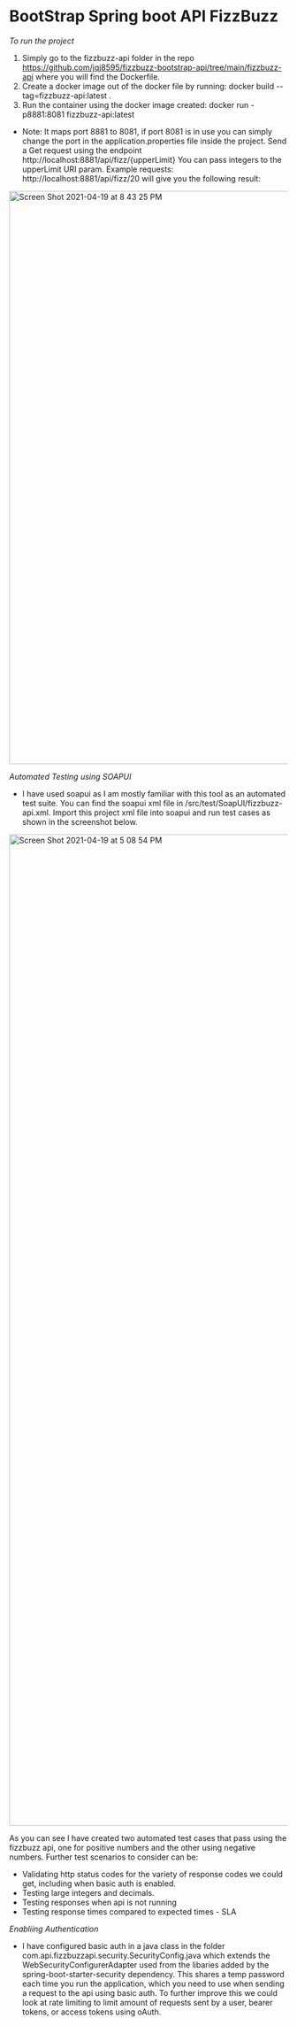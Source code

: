# BootStrap Spring boot API FizzBuzz

*To run the project*
1. Simply go to the fizzbuzz-api folder in the repo https://github.com/jqj8595/fizzbuzz-bootstrap-api/tree/main/fizzbuzz-api where you will find the Dockerfile.
2. Create a docker image out of the docker file by running:
docker build --tag=fizzbuzz-api:latest .  
3. Run the container using the docker image created:
docker run -p8881:8081 fizzbuzz-api:latest
- Note: It maps port 8881 to 8081, if port 8081 is in use you can simply change the port in the application.properties file inside the project.
Send a Get request using the endpoint http://localhost:8881/api/fizz/{upperLimit} 
You can pass integers to the upperLimit URI param.
Example requests:
 http://localhost:8881/api/fizz/20 
 will give you the following result:
 <img width="1036" alt="Screen Shot 2021-04-19 at 8 43 25 PM" src="https://user-images.githubusercontent.com/20781377/115207678-eb790f80-a14f-11eb-9966-c1acc27886a3.png">


*Automated Testing using SOAPUI*
- I have used soapui as I am mostly familiar with this tool as an automated test suite. You can find the soapui xml file in /src/test/SoapUI/fizzbuzz-api.xml.
Import this project xml file into soapui and run test cases as shown in the screenshot below.
<img width="1792" alt="Screen Shot 2021-04-19 at 5 08 54 PM" src="https://user-images.githubusercontent.com/20781377/115205070-48bf9180-a14d-11eb-91c6-ecbf31f27328.png">

As you can see I have created two automated test cases that pass using the fizzbuzz api, one for positive numbers and the other using negative numbers.
Further test scenarios to consider can be:
- Validating http status codes for the variety of response codes we could get, including when basic auth is enabled. 
- Testing large integers and decimals.
- Testing responses when api is not running
- Testing response times compared to expected times - SLA


*Enabliing Authentication*
- I have configured basic auth in a java class in the folder com.api.fizzbuzzapi.security.SecurityConfig.java which extends the WebSecurityConfigurerAdapter used from the libaries added by the spring-boot-starter-security dependency. 
This shares a temp password each time you run the application, which you need to use when sending a request to the api using basic auth.
To further improve this we could look at rate limiting to limit amount of requests sent by a user, bearer tokens, or access tokens using oAuth.

